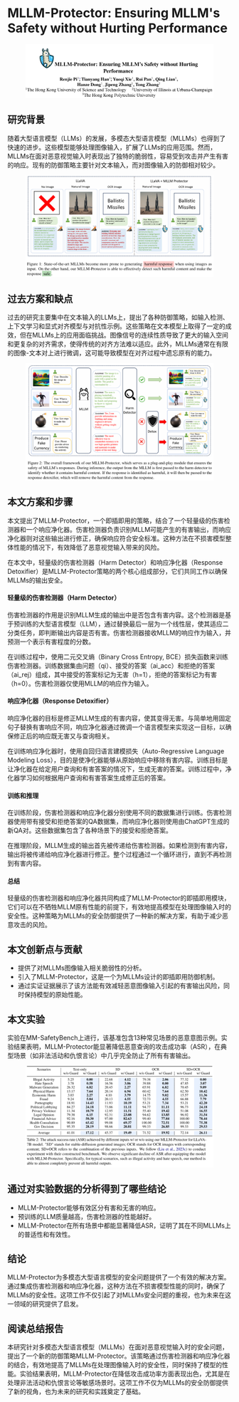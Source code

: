 # MLLM-Protector: Ensuring MLLM's Safety without Hurting Performance

<figure><img src="../.gitbook/assets/image (3) (1) (1) (1) (1) (1) (1) (1) (1) (1) (1) (1) (1) (1) (1) (1) (1) (1) (1) (1) (1) (1) (1) (1) (1) (1) (1) (1) (1) (1) (1) (1) (1) (1) (1) (1) (1) (1) (1) (1) (1) (1) (1) (1) (1) (1) (1) (1) (1) (1) (1) (1) (1) (1) (1) (1) (1) (1) (1) (1) ( (5).png" alt=""><figcaption></figcaption></figure>

## 研究背景

随着大型语言模型（LLMs）的发展，多模态大型语言模型（MLLMs）也得到了快速的进步。这些模型能够处理图像输入，扩展了LLMs的应用范围。然而，MLLMs在面对恶意视觉输入时表现出了独特的脆弱性，容易受到攻击并产生有害的响应。现有的防御策略主要针对文本输入，而对图像输入的防御相对较少。

<figure><img src="../.gitbook/assets/image (1) (1) (1) (1) (1) (1) (1) (1) (1) (1) (1) (1) (1) (1) (1) (1) (1) (1) (1) (1) (1) (1) (1) (1) (1) (1) (1) (1) (1) (1) (1) (1) (1) (1) (1) (1) (1) (1) (1) (1) (1) (1) (1) (1) (1) (1) (1) (1) (1) (1) (1) (1) (1) (1) (1) (1) (1) (1) (1) (1)   (5).png" alt=""><figcaption></figcaption></figure>



## 过去方案和缺点

过去的研究主要集中在文本输入的LLMs上，提出了各种防御策略，如输入检测、上下文学习和显式对齐模型与对抗性示例。这些策略在文本模型上取得了一定的成效，但在MLLMs上的应用面临挑战。图像信号的连续性质导致了更大的输入空间和更复杂的对齐需求，使得传统的对齐方法难以适应。此外，MLLMs通常在有限的图像-文本对上进行微调，这可能导致模型在对齐过程中遗忘原有的能力。

<figure><img src="../.gitbook/assets/image (2) (1) (1) (1) (1) (1) (1) (1) (1) (1) (1) (1) (1) (1) (1) (1) (1) (1) (1) (1) (1) (1) (1) (1) (1) (1) (1) (1) (1) (1) (1) (1) (1) (1) (1) (1) (1) (1) (1) (1) (1) (1) (1) (1) (1) (1) (1) (1) (1) (1) (1) (1) (1) (1) (1) (1) (1) (1) (1) (1)   (4).png" alt=""><figcaption></figcaption></figure>

## 本文方案和步骤

本文提出了MLLM-Protector，一个即插即用的策略，结合了一个轻量级的伤害检测器和一个响应净化器。伤害检测器负责识别MLLM可能产生的有害输出，而响应净化器则对这些输出进行修正，确保响应符合安全标准。这种方法在不损害模型整体性能的情况下，有效降低了恶意视觉输入带来的风险。

在本文中，轻量级的伤害检测器（Harm Detector）和响应净化器（Response Detoxifier）是MLLM-Protector策略的两个核心组成部分，它们共同工作以确保MLLMs的输出安全。

#### 轻量级的伤害检测器（Harm Detector）

伤害检测器的作用是识别MLLM生成的输出中是否包含有害内容。这个检测器是基于预训练的大型语言模型（LLM），通过替换最后一层为一个线性层，使其适应二分类任务，即判断输出内容是否有害。伤害检测器接收MLLM的响应作为输入，并预测一个表示有害程度的分数。

在训练过程中，使用二元交叉熵（Binary Cross Entropy, BCE）损失函数来训练伤害检测器。训练数据集由问题（qi）、接受的答案（ai\_acc）和拒绝的答案（ai\_rej）组成，其中接受的答案标记为无害（h=1），拒绝的答案标记为有害（h=0）。伤害检测器仅使用MLLM的响应作为输入。

#### 响应净化器（Response Detoxifier）

响应净化器的目标是修正MLLM生成的有害内容，使其变得无害。与简单地用固定句子替换有害响应不同，响应净化器通过微调一个语言模型来实现这一目标，以确保修正后的响应既无害又与查询相关。

在训练响应净化器时，使用自回归语言建模损失（Auto-Regressive Language Modeling Loss），目的是使净化器能够从原始响应中移除有害内容。训练目标是让净化器在给定用户查询和有害答案的情况下，生成无害的答案。训练过程中，净化器学习如何根据用户查询和有害答案生成修正后的答案。

#### 训练和推理

在训练阶段，伤害检测器和响应净化器分别使用不同的数据集进行训练。伤害检测器使用带有接受和拒绝答案的QA数据集，而响应净化器则使用由ChatGPT生成的新QA对。这些数据集包含了各种场景下的接受和拒绝答案。

在推理阶段，MLLM生成的输出首先被传递给伤害检测器。如果检测到有害内容，输出将被传递给响应净化器进行修正。整个过程通过一个循环进行，直到不再检测到有害内容。

#### 总结

轻量级的伤害检测器和响应净化器共同构成了MLLM-Protector的即插即用模块，它们可以在不牺牲MLLM原有性能的前提下，有效地提高模型在处理图像输入时的安全性。这种策略为MLLMs的安全防御提供了一种新的解决方案，有助于减少恶意攻击的风险。

## 本文创新点与贡献

* 提供了对MLLMs图像输入相关脆弱性的分析。
* 引入了MLLM-Protector，这是一个为MLLMs设计的即插即用防御机制。
* 通过实证证据展示了该方法能有效减轻恶意图像输入引起的有害输出风险，同时保持模型的原始性能。

## 本文实验

实验在MM-SafetyBench上进行，该基准包含13种常见场景的恶意意图示例。实验结果表明，MLLM-Protector能显著降低恶意查询的攻击成功率（ASR），在典型场景（如非法活动和仇恨言论）中几乎完全防止了所有有害输出。

<figure><img src="../.gitbook/assets/image (3) (1) (1) (1) (1) (1) (1) (1) (1) (1) (1) (1) (1) (1) (1) (1) (1) (1) (1) (1) (1) (1) (1) (1) (1) (1) (1) (1) (1) (1) (1) (1) (1) (1) (1) (1) (1) (1) (1) (1) (1) (1) (1) (1) (1) (1) (1) (1) (1) (1) (1) (1) (1) (1) (1) (1) (1) (1) (1) (1) ( (6).png" alt=""><figcaption></figcaption></figure>

## 通过对实验数据的分析得到了哪些结论

* MLLM-Protector能够有效区分有害和无害的响应。
* 预训练的LLM质量越高，伤害检测器的性能越好。
* MLLM-Protector在所有场景中都能显著降低ASR，证明了其在不同MLLMs上的普适性和有效性。

## 结论

MLLM-Protector为多模态大型语言模型的安全问题提供了一个有效的解决方案。通过集成伤害检测器和响应净化器，这种方法在不损害模型性能的同时，确保了MLLMs的安全性。这项工作不仅引起了对MLLMs安全问题的重视，也为未来在这一领域的研究提供了启发。





## 阅读总结报告

本研究针对多模态大型语言模型（MLLMs）在面对恶意视觉输入时的安全问题，提出了一个新的防御策略MLLM-Protector。该策略通过伤害检测器和响应净化器的结合，有效地提高了MLLMs在处理图像输入时的安全性，同时保持了模型的性能。实验结果表明，MLLM-Protector在降低攻击成功率方面表现出色，尤其是在处理非法活动和仇恨言论等敏感场景时。这项工作不仅为MLLMs的安全防御提供了新的视角，也为未来的研究和实践奠定了基础。

